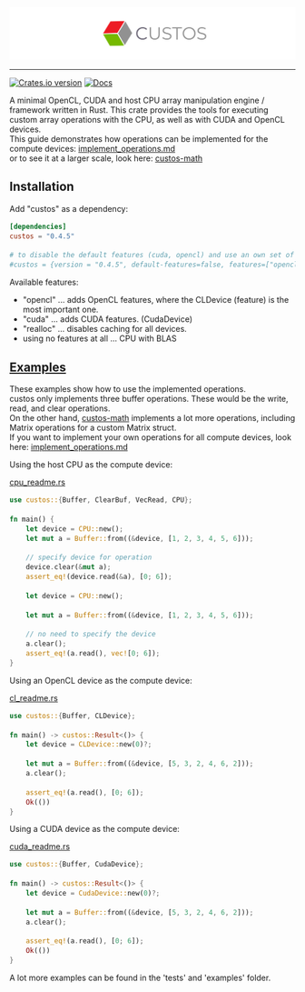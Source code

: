 ![custos logo](assets/custos.png)

<hr/>

[![Crates.io version](https://img.shields.io/crates/v/custos.svg)](https://crates.io/crates/custos)
[![Docs](https://docs.rs/custos/badge.svg?version=0.4.5)](https://docs.rs/custos/0.4.5/custos/)

A minimal OpenCL, CUDA and host CPU array manipulation engine / framework written in Rust.
This crate provides the tools for executing custom array operations with the CPU, as well as with CUDA and OpenCL devices.<br>
This guide demonstrates how operations can be implemented for the compute devices: [implement_operations.md](implement_operations.md)<br>
or to see it at a larger scale, look here: [custos-math]

[custos-math]: https://github.com/elftausend/custos-math

## Installation

Add "custos" as a dependency:
```toml
[dependencies]
custos = "0.4.5"

# to disable the default features (cuda, opencl) and use an own set of features:
#custos = {version = "0.4.5", default-features=false, features=["opencl"]}
```

Available features: 
- "opencl" ... adds OpenCL features, where the CLDevice (feature) is the most important one.
- "cuda" ... adds CUDA features. (CudaDevice)
- "realloc" ... disables caching for all devices.
- using no features at all ... CPU with BLAS

## [Examples]

These examples show how to use the implemented operations. <br>
custos only implements three buffer operations. These would be the write, read, and clear operations.<br>
On the other hand, [custos-math] implements a lot more operations, including Matrix operations for a custom Matrix struct.<br>
If you want to implement your own operations for all compute devices, look here: [implement_operations.md](implement_operations.md)

[examples]: https://github.com/elftausend/custos/tree/main/examples

Using the host CPU as the compute device:

[cpu_readme.rs]

[cpu_readme.rs]: https://github.com/elftausend/custos/blob/main/examples/cpu_readme.rs
```rust
use custos::{Buffer, ClearBuf, VecRead, CPU};

fn main() {
    let device = CPU::new();
    let mut a = Buffer::from((&device, [1, 2, 3, 4, 5, 6]));

    // specify device for operation
    device.clear(&mut a);
    assert_eq!(device.read(&a), [0; 6]);

    let device = CPU::new();

    let mut a = Buffer::from((&device, [1, 2, 3, 4, 5, 6]));

    // no need to specify the device
    a.clear();
    assert_eq!(a.read(), vec![0; 6]);
}
```

Using an OpenCL device as the compute device:

[cl_readme.rs]

[cl_readme.rs]: https://github.com/elftausend/custos/blob/main/examples/cl_readme.rs
```rust
use custos::{Buffer, CLDevice};

fn main() -> custos::Result<()> {
    let device = CLDevice::new(0)?;

    let mut a = Buffer::from((&device, [5, 3, 2, 4, 6, 2]));
    a.clear();

    assert_eq!(a.read(), [0; 6]);
    Ok(())
}

```

Using a CUDA device as the compute device:

[cuda_readme.rs]

[cuda_readme.rs]: https://github.com/elftausend/custos/blob/main/examples/cuda_readme.rs
```rust
use custos::{Buffer, CudaDevice};

fn main() -> custos::Result<()> {
    let device = CudaDevice::new(0)?;

    let mut a = Buffer::from((&device, [5, 3, 2, 4, 6, 2]));
    a.clear();

    assert_eq!(a.read(), [0; 6]);
    Ok(())
}
```

A lot more examples can be found in the 'tests' and 'examples' folder.